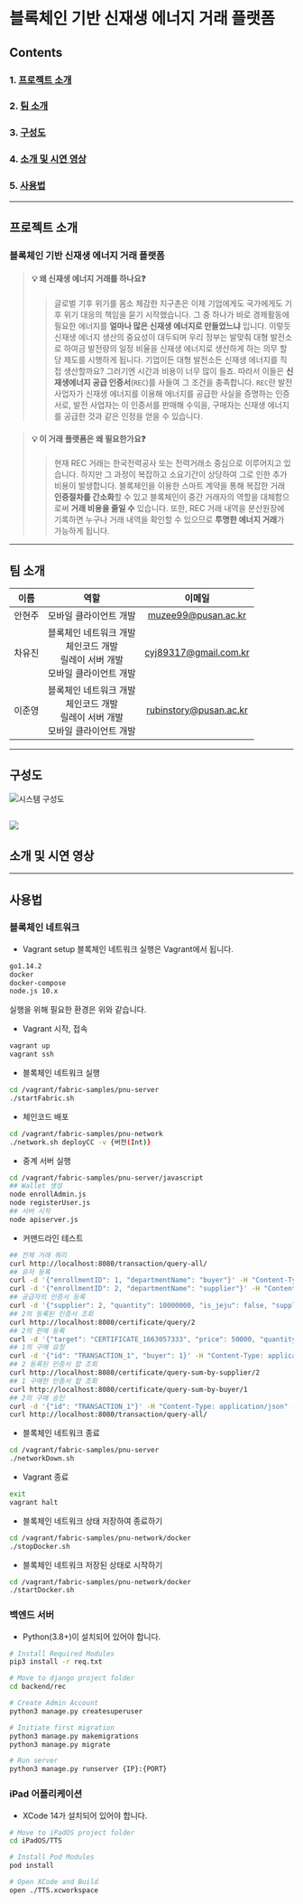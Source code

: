 # 블록체인 기반 신재생 에너지 거래 플랫폼
## Contents
### 1. [프로젝트 소개](#프로젝트-소개)
### 2. [팀 소개](#팀-소개)
### 3. [구성도](#구성도)
### 4. [소개 및 시연 영상](#소개-및-시연-영상)
### 5. [사용법](#사용법)
--- 
## 프로젝트 소개
### 블록체인 기반 신재생 에너지 거래 플랫폼
> #### 💡 왜 신재생 에너지 거래를 하나요❓
>> 글로벌 기후 위기를 몸소 체감한 지구촌은 이제 기업에게도 국가에게도 기후 위기 대응의 책임을 묻기 시작했습니다. 그 중 하나가 바로 경제활동에 필요한 에너지를 **얼마나 많은 신재생 에너지로 만들었느냐** 입니다. 이렇듯 신재생 에너지 생산의 중요성이 대두되며 우리 정부는 발맞춰 대형 발전소로 하여금 발전량의 일정 비율을 신재생 에너지로 생산하게 하는 의무 할당 제도를 시행하게 됩니다. 기업이든 대형 발전소든 신재생 에너지를 직접 생산할까요? 그러기엔 시간과 비용이 너무 많이 들죠. 따라서 이들은 **신재생에너지 공급 인증서**(`REC`)를 사들여 그 조건을 충족합니다. `REC`란 발전 사업자가 신재생 에너지를 이용해 에너지를 공급한 사실을 증명하는 인증서로, 발전 사업자는 이 인증서를 판매해 수익을, 구매자는 신재생 에너지를 공급한 것과 같은 인정을 얻을 수 있습니다.

> #### 💡 이 거래 플랫폼은 왜 필요한가요❓
>> 현재 REC 거래는 한국전력공사 또는 전력거래소 중심으로 이루어지고 있습니다. 하지만 그 과정이 복잡하고 소요기간이 상당하여 그로 인한 추가 비용이 발생합니다. 블록체인을 이용한 스마트 계약을 통해 복잡한 거래 **인증절차를 간소화**할 수 있고 블록체인이 중간 거래자의 역할을 대체함으로써 **거래 비용을 줄일 수** 있습니다. 또한, REC 거래 내역을 분산원장에 기록하면 누구나 거래 내역을 확인할 수 있으므로 **투명한 에너지 거래**가 가능하게 됩니다.
----
## 팀 소개
|이름|역할|이메일|
|:--:|:--:|:--:|
|안현주|모바일 클라이언트 개발|muzee99@pusan.ac.kr|
|차유진|블록체인 네트워크 개발<br>체인코드 개발<br>릴레이 서버 개발<br>모바일 클라이언트 개발|cyj89317@gmail.com.kr|
|이준영|블록체인 네트워크 개발<br>체인코드 개발<br>릴레이 서버 개발<br>모바일 클라이언트 개발|rubinstory@pusan.ac.kr|

---
## 구성도
![시스템 구성도](https://user-images.githubusercontent.com/54929223/195744674-d6958417-26ea-484c-bc5f-ac47afd9bdd3.png)

![](https://user-images.githubusercontent.com/54929223/195744444-7b67cd4d-e589-4225-aa03-fdb32698030f.png)
---
## 소개 및 시연 영상
<!-- [![](썸네일url)](영상url) -->

---
## 사용법
### 블록체인 네트워크
- Vagrant setup
블록체인 네트워크 실행은 Vagrant에서 됩니다.
```bash
go1.14.2
docker
docker-compose
node.js 10.x
```
실행을 위해 필요한 환경은 위와 같습니다.
- Vagrant 시작, 접속
```bash
vagrant up
vagrant ssh
```
- 블록체인 네트워크 실행
```bash
cd /vagrant/fabric-samples/pnu-server
./startFabric.sh
```
- 체인코드 배포
```bash
cd /vagrant/fabric-samples/pnu-network
./network.sh deployCC -v {버전(Int)}
```
- 중계 서버 실행
```bash
cd /vagrant/fabric-samples/pnu-server/javascript
## Wallet 생성
node enrollAdmin.js
node registerUser.js
## 서버 시작
node apiserver.js
```
- 커맨드라인 테스트
```bash
## 전체 거래 쿼리
curl http://localhost:8080/transaction/query-all/
## 유저 등록
curl -d '{"enrollmentID": 1, "departmentName": "buyer"}' -H "Content-Type: application/json" -X POST http://localhost:8080/register/
curl -d '{"enrollmentID": 2, "departmentName": "supplier"}' -H "Content-Type: application/json" -X POST http://localhost:8080/register/
## 공급자의 인증서 등록
curl -d '{"supplier": 2, "quantity": 10000000, "is_jeju": false, "supply_date": 1, "expire_date": 3}' -H "Content-Type: application/json" -X POST http://localhost:8080/certificate/register/
## 2의 등록된 인증서 조회
curl http://localhost:8080/certificate/query/2
## 2의 판매 등록
curl -d '{"target": "CERTIFICATE_1663057333", "price": 50000, "quantity": 100, "supplier": "2"}' -H "Content-Type: application/json" -X POST http://localhost:8080/transaction/create/
## 1의 구매 요청
curl -d '{"id": "TRANSACTION_1", "buyer": 1}' -H "Content-Type: application/json" -X POST http://localhost:8080/transaction/execute/
## 2 등록된 인증서 합 조회
curl http://localhost:8080/certificate/query-sum-by-supplier/2
## 1 구매한 인증서 합 조회
curl http://localhost:8080/certificate/query-sum-by-buyer/1
## 2의 구매 승인
curl -d '{"id": "TRANSACTION_1"}' -H "Content-Type: application/json" -X POST http://localhost:8080/transaction/approve/
curl http://localhost:8080/transaction/query-all/
```
- 블록체인 네트워크 종료
```bash
cd /vagrant/fabric-samples/pnu-server
./networkDown.sh
```
- Vagrant 종료
```bash
exit
vagrant halt
```
- 블록체인 네트워크 상태 저장하여 종료하기
```bash
cd /vagrant/fabric-samples/pnu-network/docker
./stopDocker.sh
```
- 블록체인 네트워크 저장된 상태로 시작하기
```bash
cd /vagrant/fabric-samples/pnu-network/docker
./startDocker.sh
```
### 백엔드 서버
- Python(3.8+)이 설치되어 있어야 합니다.

```bash
# Install Required Modules
pip3 install -r req.txt

# Move to django project folder
cd backend/rec

# Create Admin Account
python3 manage.py createsuperuser

# Initiate first migration
python3 manage.py makemigrations
python3 manage.py migrate

# Run server
python3 manage.py runserver {IP}:{PORT}
```
### iPad 어플리케이션
- XCode 14가 설치되어 있어야 합니다.
```bash
# Move to iPadOS project folder
cd iPadOS/TTS

# Install Pod Modules
pod install

# Open XCode and Build
open ./TTS.xcworkspace
```
